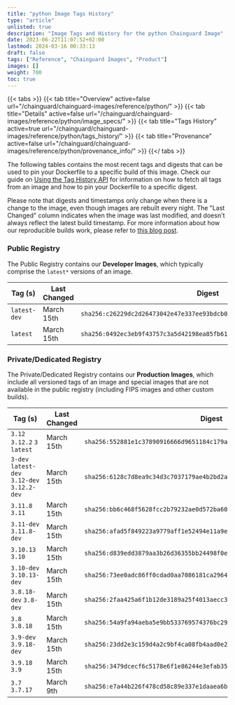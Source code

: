 ```yaml
---
title: "python Image Tags History"
type: "article"
unlisted: true
description: "Image Tags and History for the python Chainguard Image"
date: 2023-06-22T11:07:52+02:00
lastmod: 2024-03-16 00:33:13
draft: false
tags: ["Reference", "Chainguard Images", "Product"]
images: []
weight: 700
toc: true
---
```


{{< tabs >}}
{{< tab title="Overview" active=false url="/chainguard/chainguard-images/reference/python/" >}}
{{< tab title="Details" active=false url="/chainguard/chainguard-images/reference/python/image_specs/" >}}
{{< tab title="Tags History" active=true url="/chainguard/chainguard-images/reference/python/tags_history/" >}}
{{< tab title="Provenance" active=false url="/chainguard/chainguard-images/reference/python/provenance_info/" >}}
{{</ tabs >}}

The following tables contains the most recent tags and digests that can be used to pin your Dockerfile to a specific build of this image. Check our guide on [Using the Tag History API](/chainguard/chainguard-images/using-the-tag-history-api/) for information on how to fetch all tags from an image and how to pin your Dockerfile to a specific digest.

Please note that digests and timestamps only change when there is a change to the image, even though images are rebuilt every night. The "Last Changed" column indicates when the image was last modified, and doesn't always reflect the latest build timestamp. For more information about how our reproducible builds work, please refer to [this blog post](https://www.chainguard.dev/unchained/reproducing-chainguards-reproducible-image-builds).

### Public Registry
The Public Registry contains our **Developer Images**, which typically comprise the `latest*` versions of an image.

| Tag (s)       | Last Changed | Digest                                                                    |
|---------------|--------------|---------------------------------------------------------------------------|
|  `latest-dev` | March 15th   | `sha256:c26229dc2d26473042e47e337ee93bdcb09d0ad8184f681ced37d5d246f7f556` |
|  `latest`     | March 15th   | `sha256:0492ec3eb9f43757c3a5d42198ea85fb61757700cd98436577a1924ec9d11c4e` |


### Private/Dedicated Registry
The Private/Dedicated Registry contains our **Production Images**, which include all versioned tags of an image and special images that are not available in the public registry (including FIPS images and other custom builds).

| Tag (s)                                       | Last Changed | Digest                                                                    |
|-----------------------------------------------|--------------|---------------------------------------------------------------------------|
|  `3.12` `3.12.2` `3` `latest`                 | March 15th   | `sha256:552881e1c37890916666d9651184c179a4030b252d4d631402f7b9d79f3cf3b5` |
|  `3-dev` `latest-dev` `3.12-dev` `3.12.2-dev` | March 15th   | `sha256:6128c7d8ea9c34d3c7037179ae4b2bd2a9ced64b64a1668b5d379a92e7199f65` |
|  `3.11.8` `3.11`                              | March 15th   | `sha256:bb6c468f5628fcc2b79232ae0d572ba600825705136b2f9d4b3475947186da91` |
|  `3.11-dev` `3.11.8-dev`                      | March 15th   | `sha256:afad5f849223a9779aff1e52494e11a9eced9cc79736541893c9d24c527a6aa4` |
|  `3.10.13` `3.10`                             | March 15th   | `sha256:d839edd3879aa3b26d36355bb24498f0e5b1ed8283f6096fb55d0597d5863636` |
|  `3.10-dev` `3.10.13-dev`                     | March 15th   | `sha256:73ee0adc86ff0cdad0aa7086181ca29644be49bc54c5e90a3d1487d63e27925b` |
|  `3.8.18-dev` `3.8-dev`                       | March 15th   | `sha256:2faa425a6f1b12de3189a25f4013aecc379246f1ec2dfae4e2ce33fbebafeb59` |
|  `3.8` `3.8.18`                               | March 15th   | `sha256:54a9fa94aeba5e9bb533769574376bc2963a48df18776009787119dd1f0856a1` |
|  `3.9-dev` `3.9.18-dev`                       | March 15th   | `sha256:23dd2e3c159d4a2c9bf4ca08fb4aad0e2d1f84bbf132e497364a182cdb14b451` |
|  `3.9.18` `3.9`                               | March 15th   | `sha256:3479dcecf6c5178e6f1e86244e3efab35470752b01b8fc50a5dbce3631407d89` |
|  `3.7` `3.7.17`                               | March 9th    | `sha256:e7a44b226f478cd58c89e337e1daaea6b08637d05c4ed3f71a96cf1844123b40` |

